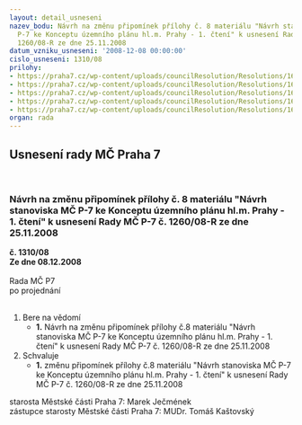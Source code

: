 ```yaml
---
layout: detail_usneseni
nazev_bodu: Návrh na změnu připomínek přílohy č. 8 materiálu "Návrh stanoviska MČ
  P-7 ke Konceptu územního plánu hl.m. Prahy - 1. čtení" k usnesení Rady MČ P-7 č.
  1260/08-R ze dne 25.11.2008
datum_vzniku_usneseni: '2008-12-08 00:00:00'
cislo_usneseni: 1310/08
prilohy:
- https://praha7.cz/wp-content/uploads/councilResolution/Resolutions/16463/47-usneseni_r_-_1260.doc
- https://praha7.cz/wp-content/uploads/councilResolution/Resolutions/16463/47-26_11_2008_spole%c4%8dn%c3%a1_komise.doc
- https://praha7.cz/wp-content/uploads/councilResolution/Resolutions/16463/47-koncept_p%c5%99ipom%c3%adnky.doc
- https://praha7.cz/wp-content/uploads/councilResolution/Resolutions/16463/47-koncept_projednan%c3%a9_zm%c4%9bny.doc
- https://praha7.cz/wp-content/uploads/councilResolution/Resolutions/16463/47-koncept_p%c5%99ipom%c3%adnky_p%c5%99ipom%c3%adnek_pomocne.doc
organ: rada
---
```

<div id="ucUsn_pList" class="usn">
	<span><h2>Usnesení rady MČ Praha 7 </h2>
<br></span><div class="standBody">
<span><h3>Návrh na změnu připomínek přílohy č. 8 materiálu "Návrh stanoviska MČ P-7 ke Konceptu územního plánu hl.m. Prahy - 1. čtení" k usnesení Rady MČ P-7 č. 1260/08-R ze dne 25.11.2008</h3></span><div class="center">
		<strong>č. 1310/08</strong><br>
	</div>
<div class="center">
		<strong>Ze dne 08.12.2008</strong><br><br>
	</div>Rada MČ P7<br> po projednání<br><br><ol>
<li>Bere na vědomí<ul><li>
<strong>1.</strong> Návrh na změnu připomínek přílohy č.8 materiálu "Návrh stanoviska MČ P-7 ke Konceptu územního plánu hl.m. Prahy - 1. čtení" k usnesení Rady MČ P-7 č. 1260/08-R ze dne 25.11.2008</li></ul>
</li>
<li>Schvaluje<ul><li>
<strong>1.</strong> změnu připomínek přílohy č.8 materiálu "Návrh stanoviska MČ P-7 ke Konceptu územního plánu hl.m. Prahy - 1. čtení" k usnesení Rady MČ P-7 č. 1260/08-R ze dne 25.11.2008</li></ul>
</li>
</ol>starosta Městské části Praha 7: Marek Ječmének<br>zástupce starosty Městské části Praha 7: MUDr. Tomáš Kaštovský 
</div>
</div>